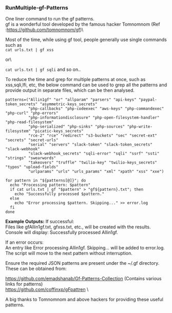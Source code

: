 ### RunMultiple-gf-Patterns
One liner command to run the gf patterns. \
gf is a wonderful tool developed by the famous hacker Tomnomnom (Ref :https://github.com/tomnomnom/gf)\


Most of the time, while using gf tool, people generally use single commands such as \
`cat urls.txt | gf xss`

or\

`cat urls.txt | gf sqli`  and so on..


To reduce the time and grep for multiple patterns at once, such as xss,sqli,lfi, etc, the below command can be used to grep all the patterns and provide output in separate files, which can be then analysed. 
```
patterns=("Allin1gf" "or" "allparam" "parsers" "api-keys" "paypal-token_secrets" "asymmetric-keys_secrets" 
          "php-callbacks" "php-codeexec" "aws-keys" "php-commandexec" "php-curl" "php-errors" 
          "php-informationdisclosure" "php-open-filesystem-handler" "php-read-filesystem" 
          "php-serialized" "php-sinks" "php-sources" "php-write-filesystem" "picatic-keys_secrets" 
          "rce-2" "rce" "redirect" "s3-buckets" "sec" "secret-ext" "secrets" "secret-urls" 
          "serial" "servers" "slack-token" "slack-token_secrets" "slack-webhook" 
          "slack-webhook_secrets" "sqli-error" "sqli" "ssrf" "ssti" "strings" "swearwords" 
          "takeovers" "truffle" "twilio-key" "twilio-keys_secrets" "typos" "upload-fields" 
          "urlparams" "urls" "urls_params" "xml" "xpath" "xss" "xxe")

for pattern in "${patterns[@]}"; do
  echo "Processing pattern: $pattern"
  if cat urls.txt | gf "$pattern" > "gf${pattern}.txt"; then
    echo "Successfully processed $pattern."
  else
    echo "Error processing $pattern. Skipping..." >> error.log
  fi
done

```

**Example Outputs:**
If successful:\
Files like gfAllin1gf.txt, gfxss.txt, etc., will be created with the results.
Console will display: Successfully processed Allin1gf.

If an error occurs:\
An entry like Error processing Allin1gf. Skipping... will be added to error.log.
The script will move to the next pattern without interruption.


Ensure the required JSON patterns are present under the ~/.gf directory. These can be obtained from:

https://github.com/emadshanab/Gf-Patterns-Collection  (Contains various links for patterns)\
https://github.com/coffinxp/gFpattren  \

A big thanks to Tomnomnom and above hackers for providing these useful patterns.
